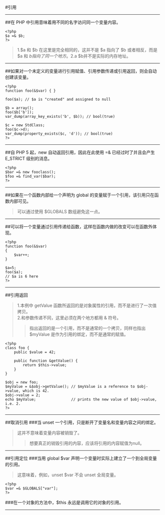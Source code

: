 #引用
***
##在 PHP 中引用意味着用不同的名字访问同一个变量内容。
```
<?php
$a =& $b;
?>
```
>1.$a 和 $b 在这里是完全相同的，这并不是 $a 指向了 $b 或者相反，而是 $a 和 $b 指向了同一个地方。  
>2.$a $b并不是实际的内存地址。  
***
##如果对一个未定义的变量进行引用赋值、引用参数传递或引用返回，则会自动创建该变量。 
```
<?php
function foo(&$var) { }

foo($a); // $a is "created" and assigned to null

$b = array();
foo($b['b']);
var_dump(array_key_exists('b', $b)); // bool(true)

$c = new StdClass;
foo($c->d);
var_dump(property_exists($c, 'd')); // bool(true)
?> 
```
***
##自 PHP 5 起，new 自动返回引用，因此在此使用 =& 已经过时了并且会产生 E_STRICT 级别的消息。 
```
<?php
$bar =& new fooclass();
$foo =& find_var($bar);
?> 
```
***
##如果在一个函数内部给一个声明为 global 的变量赋于一个引用，该引用只在函数内部可见。
>可以通过使用 $GLOBALS 数组避免这一点。 
***
##可以将一个变量通过引用传递给函数，这样在函数内做的改变可以在函数外体现。
```
<?php
function foo(&$var)
{
    $var++;
}

$a=5;
foo($a);
// $a is 6 here
?> 
```
***
##引用返回 
>1.本例中 getValue 函数所返回的是对象属性的引用，而不是进行了一次值拷贝。  
>2.和参数传递不同，这里必须在两个地方都用 & 符号。
>>指出返回的是一个引用，而不是通常的一个拷贝，同样也指出 $myValue 是作为引用的绑定，而不是通常的赋值。
```
<?php
class foo {
    public $value = 42;

    public function &getValue() {
        return $this->value;
    }
}

$obj = new foo;
$myValue = &$obj->getValue(); // $myValue is a reference to $obj->value, which is 42.
$obj->value = 2;
echo $myValue;                // prints the new value of $obj->value, i.e. 2.
?> 
```
***
##取消引用 
###当 unset 一个引用，只是断开了变量名和变量内容之间的绑定。
>这并不意味着变量内容被销毁了。  
>>想要真正的销毁引用的内容，应该将引用的内容赋值为null。
***
##引用定位 
###当用 global $var 声明一个变量时实际上建立了一个到全局变量的引用。
>这意味着，例如，unset $var 不会 unset 全局变量。 
```
<?php
$var =& $GLOBALS["var"];
?> 
```
###在一个对象的方法中，$this 永远是调用它的对象的引用。 
***